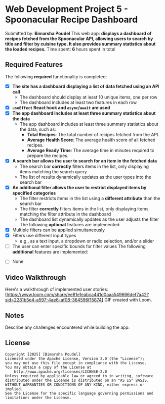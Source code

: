 # Web Development Project 5 - Spoonacular Recipe Dashboard
Submitted by: **Bimarsha Poudel**
This web app: **displays a dashboard of recipes fetched from the Spoonacular API, allowing users to search by title and filter by cuisine type. It also provides summary statistics about the loaded recipes.**
Time spent: **6** hours spent in total
## Required Features
The following **required** functionality is completed:
- [X] **The site has a dashboard displaying a list of data fetched using an API call**
  - The dashboard should display at least 10 unique items, one per row
  - The dashboard includes at least two features in each row
- [X] **`useEffect` React hook and `async`/`await` are used**
- [X] **The app dashboard includes at least three summary statistics about the data**
  - The app dashboard includes at least three summary statistics about the data, such as:
    - **Total Recipes**: The total number of recipes fetched from the API.
    - **Average Health Score**: The average health score of all fetched recipes.
    - **Average Ready Time**: The average time in minutes required to prepare the recipes.
- [X] **A search bar allows the user to search for an item in the fetched data**
  - The search bar **correctly** filters items in the list, only displaying items matching the search query
  - The list of results dynamically updates as the user types into the search bar
- [X] **An additional filter allows the user to restrict displayed items by specified categories**
  - The filter restricts items in the list using a **different attribute** than the search bar
  - The filter **correctly** filters items in the list, only displaying items matching the filter attribute in the dashboard
  - The dashboard list dynamically updates as the user adjusts the filter
The following **optional** features are implemented:
- [X] Multiple filters can be applied simultaneously
- [X] Filters use different input types
  - e.g., as a text input, a dropdown or radio selection, and/or a slider
- [ ] The user can enter specific bounds for filter values
The following **additional** features are implemented:
* [ ] None
## Video Walkthrough
Here's a walkthrough of implemented user stories:
[https://www.loom.com/share/ee81e1eabca441d0aaa549666def7a42?sid=2281b5e4-a597-4ae6-af08-364596f15874]
GIF created with Loom.
## Notes
Describe any challenges encountered while building the app.
## License
    Copyright [2025] [Bimarsha Poudel]
    Licensed under the Apache License, Version 2.0 (the "License");
    you may not use this file except in compliance with the License.
    You may obtain a copy of the License at
        http://www.apache.org/licenses/LICENSE-2.0
    Unless required by applicable law or agreed to in writing, software
    distributed under the License is distributed on an "AS IS" BASIS,
    WITHOUT WARRANTIES OR CONDITIONS OF ANY KIND, either express or implied.
    See the License for the specific language governing permissions and
    limitations under the License.